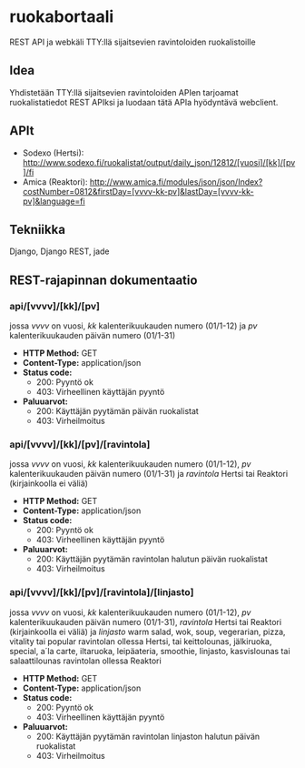 # ruokabortaali
REST API ja webkäli TTY:llä sijaitsevien ravintoloiden ruokalistoille

## Idea
Yhdistetään TTY:llä sijaitsevien ravintoloiden APIen tarjoamat ruokalistatiedot REST APIksi ja luodaan tätä APIa hyödyntävä webclient.

## APIt
* Sodexo (Hertsi): http://www.sodexo.fi/ruokalistat/output/daily_json/12812/[vuosi]/[kk]/[pv]/fi
* Amica (Reaktori): http://www.amica.fi/modules/json/json/Index?costNumber=0812&firstDay=[vvvv-kk-pv]&lastDay=[vvvv-kk-pv]&language=fi

## Tekniikka
Django, Django REST, jade

## REST-rajapinnan dokumentaatio

### api/[vvvv]/[kk]/[pv]
jossa *vvvv* on vuosi, *kk* kalenterikuukauden numero (01/1-12) ja *pv* kalenterikuukauden päivän numero (01/1-31)
* **HTTP Method:** GET
* **Content-Type:** application/json
* **Status code:**
  * 200: Pyyntö ok
  * 403: Virheellinen käyttäjän pyyntö
* **Paluuarvot:**
  * 200: Käyttäjän pyytämän päivän ruokalistat
  * 403: Virheilmoitus

### api/[vvvv]/[kk]/[pv]/[ravintola]
jossa *vvvv* on vuosi, *kk* kalenterikuukauden numero (01/1-12), *pv* kalenterikuukauden päivän numero (01/1-31) ja *ravintola* Hertsi tai Reaktori (kirjainkoolla ei väliä)
* **HTTP Method:** GET
* **Content-Type:** application/json
* **Status code:**
  * 200: Pyyntö ok
  * 403: Virheellinen käyttäjän pyyntö
* **Paluuarvot:**
  * 200: Käyttäjän pyytämän ravintolan halutun päivän ruokalistat
  * 403: Virheilmoitus

### api/[vvvv]/[kk]/[pv]/[ravintola]/[linjasto]
jossa *vvvv* on vuosi, *kk* kalenterikuukauden numero (01/1-12), *pv* kalenterikuukauden päivän numero (01/1-31), *ravintola* Hertsi tai Reaktori (kirjainkoolla ei väliä) ja *linjasto* warm salad, wok, soup, vegerarian, pizza, vitality tai popular ravintolan ollessa Hertsi, tai keittolounas, jälkiruoka, special, a´la carte, iltaruoka, leipäateria, smoothie, linjasto, kasvislounas tai salaattilounas ravintolan ollessa Reaktori
* **HTTP Method:** GET
* **Content-Type:** application/json
* **Status code:**
  * 200: Pyyntö ok
  * 403: Virheellinen käyttäjän pyyntö
* **Paluuarvot:**
  * 200: Käyttäjän pyytämän ravintolan linjaston halutun päivän ruokalistat
  * 403: Virheilmoitus
